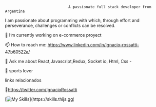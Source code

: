                                  A passionate full stack developer from Argentina

I am passionate about programming with which, through effort and perseverance, challenges or conflicts can be resolved.

🔭 I’m currently working on e-commerce proyect

📫 How to reach me: https://www.linkedin.com/in/ignacio-rossatti-47b60522a/

💬 Ask me about React,Javascript,Redux, Socket io, Html, Css - 

🏀 sports lover

links relacionados

🐣https://twitter.com/IgnacioRossatti


[![My Skills](https://skills.thijs.gg/icons?i=js,react,redux,html,css,express,)](https://skills.thijs.gg)


